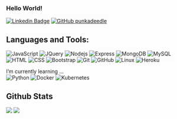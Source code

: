 ### Hello World!
[![Linkedin Badge](https://img.shields.io/badge/-kyannebaker-blue?style=flat-square&logo=Linkedin&logoColor=white&link=https://www.linkedin.com/in/kyanne-baker-9262a44a/)](https://www.linkedin.com/in/kyanne-baker-9262a44a/)
[![GitHub punkadeedle](https://img.shields.io/github/followers/punkadeedle?label=follow&style=social)](https://github.com/punkadeedle)

## Languages and Tools:
![JavaScript](https://img.shields.io/badge/-JavaScript-white?style=flat-square&logo=javascript)
![JQuery](https://img.shields.io/badge/-JQuery-white?style=flat-square&logo=jQuery&logoColor=blue)
![Nodejs](https://img.shields.io/badge/-NodeJS-white?style=flat-square&logo=Node.js)
![Express](https://img.shields.io/badge/-Express-white?style=flat-square&logo=express&logoColor=black)
![MongoDB](https://img.shields.io/badge/-MongoDB-white?style=flat-square&logo=mongodb)
![MySQL](https://img.shields.io/badge/-MySQL-white?style=flat-square&logo=MySQL)
![HTML](https://img.shields.io/badge/-HTML-white?style=flat-square&logo=html5)
![CSS](https://img.shields.io/badge/-CSS-white?style=flat-square&logo=css3&logoColor=blue)
![Bootstrap](https://img.shields.io/badge/-Bootstrap-white?style=flat-square&logo=bootstrap)
![Git](https://img.shields.io/badge/-Git-white?style=flat-square&logo=git)
![GitHub](https://img.shields.io/badge/-GitHub-white?style=flat-square&logo=github&logoColor=black)
![Linux](https://img.shields.io/badge/-Linux-white?style=flat-square&logo=linux&logoColor=black)
![Heroku](https://img.shields.io/badge/-Heroku-white?style=flat-square&logo=Heroku&logoColor=purple)

I’m currently learning ...
<br>
![Python](https://img.shields.io/badge/-Python-white?style=flat-square&logo=python&logoColor=yellow)
![Docker](https://img.shields.io/badge/-Docker-white?style=flat-square&logo=docker&logoColor=blue)
![Kubernetes](https://img.shields.io/badge/-Kubernetes-white?style=flat-square&logo=kubernetes&logoColor=blue)

## Github Stats
<img src="https://github-readme-stats.vercel.app/api?username=punkadeedle&theme=vue&hide_title=true&hide_border=true&show_icons=true&count_private=true&hide=stars,issues" > <img src="https://github-readme-stats.vercel.app/api/top-langs/?username=punkadeedle&layout=compact&theme=vue&hide_title=true&hide_border=true" >

<!--
**punkadeedle/punkadeedle** is a ✨ _special_ ✨ repository because its `README.md` (this file) appears on your GitHub profile.
- 🔭 I’m currently working on ...
- 🌱 I’m currently learning ...
- 👯 I’m looking to collaborate on ...
- 🤔 I’m looking for help with ...
- 💬 Ask me about ...
- 📫 How to reach me: ...
- ⚡ Fun fact: ...
-->
